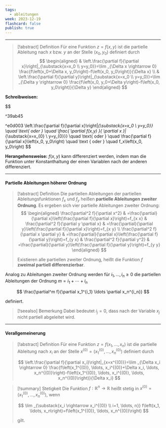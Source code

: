 ```yaml
---
tags:
  - ableitungen
week: 2023-12-19
flashcard: false
publish: true
---
```

***

> [!abstract] Definition 
> Für eine Funktion $z=f(x, y)$ ist die partielle Ableitung nach $x$ bzw. $y$ an der Stelle $\left(x_0, y_0\right)$ definiert durch
> $$
\begin{aligned}
& \left.\frac{\partial f}{\partial x}\right|_{\substack{x=x_0 \\
y=y_0}}=\lim _{\Delta x \rightarrow 0} \frac{f\left(x_0+\Delta x, y_0\right)-f\left(x_0, y_0\right)}{\Delta x} \\
& \left.\frac{\partial f}{\partial y}\right|_{\substack{x=x_0 \\
y=y_0}}=\lim _{\Delta y \rightarrow 0} \frac{f\left(x_0, y_0+\Delta y\right)-f\left(x_0, y_0\right)}{\Delta y}
\end{aligned}
$$

**Schreibweisen:**

$$

^39ab45

^e0d003
\left.\frac{\partial f}{\partial x}\right|_{\substack{x=x_0 \\
y=y_0}} \quad \text{ oder } \quad \frac{ \partial f(x,y) }{ \partial x }|_{\substack{x=x_{0} \\ y=y_{0}}} \quad \text{ oder } \quad \frac{\partial f}{\partial x}\left(x_0, y_0\right) \quad \text { oder } \quad f_x\left(x_0, y_0\right)
$$

**Herangehensweise:**
$f(x,y)$ kann differenziert werden, indem man die Funktion unter Konstanthaltung der einen Variablen nach der anderen differenziert.

***
#### Partielle Ableitungen höherer Ordnung

> [!abstract] Definition 
> Die partiellen Ableitungen der partiellen Ableitungsfunktionen $f_x$ und $f_y$ heißen **partielle Ableitungen zweiter Ordnung**. Es ergeben sich vier partielle Ableitungen zweiter Ordnung:
> $$
> \begin{aligned}
> \frac{\partial^2 f}{\partial x^2} & =\frac{\partial}{\partial x}\left(\frac{\partial f}{\partial x}\right)=f_{x x} & \frac{\partial^2 f}{\partial y \partial x} & =\frac{\partial}{\partial y}\left(\frac{\partial f}{\partial x}\right)=f_{x y} \\
> \frac{\partial^2 f}{\partial x \partial y} & =\frac{\partial}{\partial x}\left(\frac{\partial f}{\partial y}\right)=f_{y x} & \frac{\partial^2 f}{\partial y^2} & =\frac{\partial}{\partial y}\left(\frac{\partial f}{\partial y}\right)=f_{y y}
> \end{aligned}
> $$
> 
> Existieren alle partiellen zweiter Ordnung, heißt die Funktion $f$ **zweimal partiell differenzierbar**.

Analog zu Ableitungen zweiter Ordnung werden für $i_1, \ldots, i_n \geq 0$ die partiellen Ableitungen der Ordnung $m=i_1+\cdots+i_n$

$$
\frac{\partial^m f}{\partial x_1^{i_1} \ldots \partial x_n^{i_n}}
$$

definiert.

> [!seealso] Bemerkung 
> Dabei bedeutet $i_{j} = 0$, dass nach der Variable $x_{j}$ nicht partiell abgeleitet wird.

***
#### Verallgemeinerung

> [!abstract] Definition 
> Für eine Funktion $z=f\left(x_1, \ldots, x_n\right)$ ist die partielle Ableitung nach $x_i$ an der Stelle $x^{(0)}=\left(x_1^{(0)}, \ldots, x_n^{(0)}\right)$ definiert durch
> 
> $$
> \left.\frac{\partial f}{\partial x_i}\right|_{x=x^{(0)}}=\lim _{\Delta x_i \rightarrow 0} \frac{f\left(x_1^{(0)}, \ldots, x_i^{(0)}+\Delta x_i, \ldots, x_n^{(0)}\right)-f\left(x_1^{(0)}, \ldots, x_i^{(0)}, \ldots, x_n^{(0)}\right)}{\Delta x_i}
> $$

> [!summary] Stetigkeit
> Die Funktion $f: \mathbb{R}^n \rightarrow \mathbb{R}$ heißt stetig in $x^{(0)}=\left(x_1^{(0)}, \ldots, x_n^{(0)}\right)$, wenn
> 
> $$
> \lim _{\substack{x_i \rightarrow x_i^{(0)} \\ i=1, \ldots, n}} f\left(x_1, \ldots, x_n\right)=f\left(x_1^{(0)}, \ldots, x_n^{(0)}\right)
> $$
> 
> gilt.

